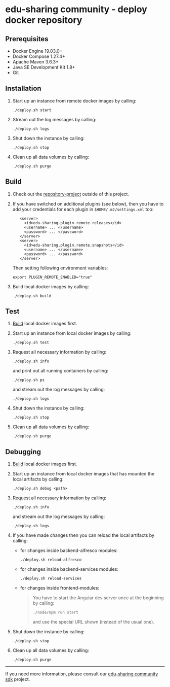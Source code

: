 
# edu-sharing community - deploy docker repository

Prerequisites
-------------

- Docker Engine 19.03.0+
- Docker Compose 1.27.4+ 
- Apache Maven 3.6.3+
- Java SE Development Kit 1.8+
- Git

Installation
------------

1. Start up an instance from remote docker images by calling:

   ```
   ./deploy.sh start
   ```

2. Stream out the log messages by calling:

   ```
   ./deploy.sh logs
   ```

3. Shut down the instance by calling:

   ```
   ./deploy.sh stop
   ```
  
4. Clean up all data volumes by calling:

   ```
   ./deploy.sh purge
   ```
    
Build
-----

1. Check out the [repository-project](https://scm.edu-sharing.com/Repository/edu-sharing) outside of this project.
 
2. If you have switched on additional plugins (see below), 
   then you have to add your credentials for each plugin in `$HOME/.m2/settings.xml` too:
   
   ```
      <server>  
        <id>edu-sharing.plugin.remote.releases</id>
        <username> ... </username>
        <password> ... </password>
      </server>
      <server>
        <id>edu-sharing.plugin.remote.snapshots</id>
        <username> ... </username>
        <password> ... </password>
      </server>  
   ```      

   Then setting following environment variables:
                          
   ```
   export PLUGIN_REMOTE_ENABLED="true"
   ```
 
3. Build local docker images by calling:                        

   ```
   ./deploy.sh build
   ```
   
Test
----

1. [Build](#build) local docker images first.
      
2. Start up an instance from local docker images by calling: 

   ```
   ./deploy.sh test
   ```

3. Request all necessary information by calling:

   ```
   ./deploy.sh info
   ```
   
   and print out all running containers by calling:
    
   ```
   ./deploy.sh ps
   ```

   and stream out the log messages by calling:

   ```
   ./deploy.sh logs
   ```

4. Shut down the instance by calling:

   ```
   ./deploy.sh stop
   ```
  
5. Clean up all data volumes by calling:

   ```
   ./deploy.sh purge
   ```
   
Debugging
---------

1. [Build](#build) local docker images first.
      
2. Start up an instance from local docker images that has mounted the local artifacts by calling: 
   
   ```
   ./deploy.sh debug <path>
   ```

3. Request all necessary information by calling:

   ```
   ./deploy.sh info
   ```
   
   and stream out the log messages by calling:
    
   ```
   ./deploy.sh logs
   ```
   
4. If you have made changes then you can reload the local artifacts by calling:

   * for changes inside backend-alfresco modules: 
   
     ```
     ./deploy.sh reload-alfresco
     ```
   
   * for changes inside backend-services modules: 
   
     ```
     ./deploy.sh reload-services
     ```

   * for changes inside frontend-modules:

     > You have to start the Angular dev server once at the beginning by calling:        
     > ```
     > ./node/npm run start
     > ```     
     > and use the special URL shown (instead of the usual one).  

5. Shut down the instance by calling:

   ```
   ./deploy.sh stop
   ```
  
6. Clean up all data volumes by calling:

   ```
   ./deploy.sh purge
   ```
---
If you need more information, please consult our [edu-sharing community sdk](https://scm.edu-sharing.com/edu-sharing-community/edu-sharing-community-sdk) project.
